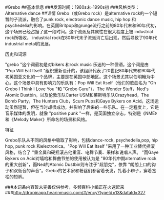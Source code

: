 #Grebo
##基本信息
###发源时间：1980s末-1990s初
###风格类型：Alternative dance
##详情
Grebo（或Grebo rock）是alternative rock的一个短暂的子流派，融合了punk rock, electronic dance
music, hip hop
和psychedelia的影响。在英国Britpop和grunge流行之前的80年代末和90年代初，这个场景已经占据了这一段时间。这个流派及其属性在很大程度上被
industrial rock所吸收， industrial rock在80年代末子流派消亡后出现，然后导致了90年代industrial
metal的发展。



历史和词源

"grebo "这个词最初是对bikers 和rock music 乐迷的一种俚语。这个词是由 "Pop Will Eat Itself
"组织重新设计的，该组织代表了20世纪80年代末和90年代初英国亚文化的一个品牌，主要是在英国中部地区。这个场景尤其以伯明翰为中心。这个场景中具有影响力的乐队有：Pop
Will Eat Itself（他们的歌曲名为 "Oh Grebo I Think I Love You "和 "Grebo Guru"），The
Wonder Stuff，Ned's Atomic Dustbin，以及伦敦乐队Carter USM和莱斯特乐队Crazyhead，The Bomb
Party，The Hunters Club，Scum Pups和Gaye Bykers on
Acid。这场运动虽然短暂，但在当时却很成功，并影响了后来的一些乐队。在一定程度上，它是音乐媒体的发明，就像 "positive punk
"一样，是英国独立杂志，特别是《NME》和《Melody Maker》所命名的场景和风格。



特征

Grebo乐队从不同的风格中吸取了影响，包括dance-rock, psychedelia,pop, hip hop, punk rock
和electronica。"Pop Will Eat Itself "采用了一种工业替代摇滚风格，结合了
"重金属和硬摇滚吉他重音、电舞节奏、采样和说唱人声。 "而Gaye Bykers on Acid对嘻哈和舞曲节拍的使用被认为是
"80年代中期alternative rock的重大创新"，而Ned的Atomic Dustbin则专注于"超朋克"，依靠
"朗朗上口的钩子和双低音的声音"。Grebo的艺术家和粉丝们都留着长发，扎着小辫子，穿着宽松的短裤。

###本词条内容暂未完善仅供参考，多频百科小编正在火速赶来
###http://dropinapp.hearinmusic.com/#/ency?typeId=13&dataId=327
